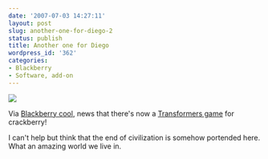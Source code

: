 ```yaml
---
date: '2007-07-03 14:27:11'
layout: post
slug: another-one-for-diego-2
status: publish
title: Another one for Diego
wordpress_id: '362'
categories:
- Blackberry
- Software, add-on
---
```





![](http://www.phfactor.net/wp-pics/autobot.jpg)


Via [Blackberry cool](http://blackberrycool.com/2007/07/03/004997/), news that there's now a [Transformers game](http://www.bplay.com/item/Transformers) for crackberry!

I can't help but think that the end of civilization is somehow portended here. What an amazing world we live in.
